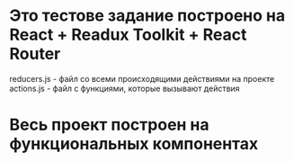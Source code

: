 # Это тестове задание построено на React + Readux Toolkit + React Router
reducers.js - файл со всеми происходящими действиями на проекте
actions.js - файл с функциями, которые вызывают действия 

# Весь проект построен на функциональных компонентах
